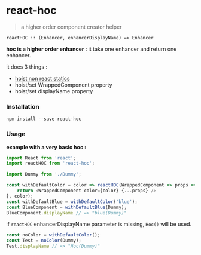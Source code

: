 # react-hoc

> a higher order component creator helper

`reactHOC :: (Enhancer, enhancerDisplayName) => Enhancer`

__hoc is a higher order enhancer__ :
it take one enhancer and return one enhancer.

it does 3 things :
  - [hoist non react statics](https://www.npmjs.com/package/hoist-non-react-statics)
  - hoist/set WrappedComponent property
  - hoist/set displayName property


### Installation

`npm install --save react-hoc`

### Usage

__example with a very basic hoc :__
```js
import React from 'react';
import reactHOC from 'react-hoc';

import Dummy from './Dummy';

const withDefaultColor = color => reactHOC(WrappedComponent => props => {
    return <WrappedComponent color={color} {...props} />
}, color);
const withDefaultBlue = withDefaultColor('blue');
const BlueComponent = withDefaultBlue(Dummy);
BlueComponent.displayName // => "blue(Dummy)"
```
if `reactHOC` enhancerDisplayName parameter is missing, `Hoc()` will be used.
```js
const noColor = withDefaultColor();
const Test = noColor(Dummy);
Test.displayName // => "Hoc(Dummy)"
```

